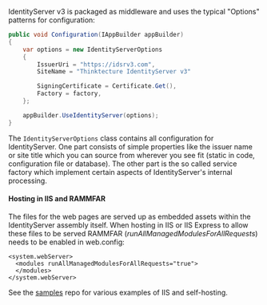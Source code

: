 IdentityServer v3 is packaged as middleware and uses the typical "Options" patterns for configuration:

```csharp
public void Configuration(IAppBuilder appBuilder)
{
    var options = new IdentityServerOptions
    {
        IssuerUri = "https://idsrv3.com",
        SiteName = "Thinktecture IdentityServer v3"

        SigningCertificate = Certificate.Get(),
        Factory = factory,
    };

    appBuilder.UseIdentityServer(options);
}
```

The `IdentityServerOptions` class contains all configuration for IdentityServer. One part consists of simple properties like the issuer name or site title which you can source from wherever you see fit (static in code, configuration file or database). The other part is the so called service factory which implement certain aspects of IdentityServer's internal processing.

#### Hosting in IIS and RAMMFAR

The files for the web pages are served up as embedded assets within the IdentityServer assembly itself. When hosting in IIS or IIS Express to allow these files to be served RAMMFAR (_runAllManagedModulesForAllRequests_) needs to be enabled in web.config:

```
<system.webServer>
  <modules runAllManagedModulesForAllRequests="true">
  </modules>
</system.webServer>
```

See the [samples](https://github.com/thinktecture/Thinktecture.IdentityServer.v3.Samples) repo for various examples of IIS and self-hosting.